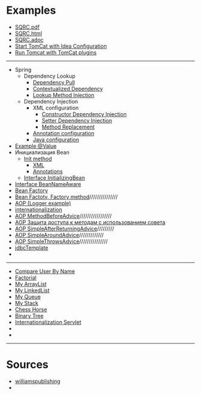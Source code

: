 # Examples

- [SQRC.pdf](testfolder/CQRS.pdf)
- [SQRC.html](testfolder/CQRS.html)
- [SQRC.adoc](testfolder/CQRS.adoc)
- [Start TomCat with Idea Configuration](tomcat1)
- [Run Tomcat with TomCat plugins](tomcat2)
---
- Spring
    - Dependency Lookup
        - [Dependency Pull](spring1)
        - [Contextualized Dependency](spring2)
        - [Lookup Method Injection](spring8)
    - Dependency Injection
        - XML configuration
            - [Constructor Dependency Injection](spring3)
            - [Setter Dependency Injection](spring4)
            - [Method Replacement](spring9)
        - [Annotation configuration](spring6)
        - [Java configuration](spring7)
- [Example @Value](spring5)
- Инициализация Bean
    - [Init method](spring10)
        - [XML](spring10/src/main/java/kovteba/xml)
        - [Annotations](spring10/src/main/java/kovteba/annotations)
    - [Interface InitializingBean](spring11)
- [Interface BeanNameAware](spring12)
- [Bean Factory](spring13)
- [Bean Factoty, Factory method](spring14)///////////////
- [AOP (Logger example)](spring15)
- [internationalization](spring16)
- [AOP MethodBeforeAdvice](aop1)/////////////////
- [AOP Защита доступа к методам с использованием совета](aop2)
- [AOP SimpleAfterReturningAdvice](aop3)/////////
- [AOP SimpleAroundAdvice](aop4)/////////////
- [AOP SimpleThrowsAdvice](aop5)///////////////
- [jdbcTemplate](spring17)
- []()
---
- [Compare User By Name](example1)
- [Factorial](example2)
- [My ArrayList](example3)
- [My LinkedList](example4)
- [My Queue](example5)
- [My Stack](example6)
- [Chess Horse](example7)
- [Binary Tree](example8)
- [Internationalization Servlet](internationalization)
- []()
- []()
---
# Sources

- [williamspublishing](http://archive.williamspublishing.com/cgi-bin/materials.cgi?isbn=978-5-8459-1992-2)
- [](#)
